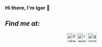 ### Hi there, I'm Igor 👋

<!--
**GranadoIgor/GranadoIgor** is a ✨ _special_ ✨ repository because its `README.md` (this file) appears on your GitHub profile.

Here are some ideas to get you started:

- 🔭 I’m currently working on ...
- 🌱 I’m currently learning ...
- 👯 I’m looking to collaborate on ...
- 🤔 I’m looking for help with ...
- 💬 Ask me about ...
- 📫 How to reach me: ...
- 😄 Pronouns: ...
- ⚡ Fun fact: ...
-->

<h2><i>Find me at:</i></h2>
<div  align="center">

<a href="https://www.linkedin.com/in/igorgranadodominguez/"><img align="center" alt="linkedin" width="30px" Color="#00CCBB" src="https://cdn.jsdelivr.net/npm/simple-icons@3.0.1/icons/linkedin.svg" /></a>
<a href="https://www.researchgate.net/profile/Igor-Granado-2"><img align="center" alt="researchgate" width="30px" Color="#00CCBB" src="https://cdn.jsdelivr.net/npm/simple-icons@3.0.1/icons/researchgate.svg" /></a>
<a href="https://scholar.google.com/citations?user=oIMJMpQAAAAJ&hl=en"><img align="center" alt="googlescholar" width="30px" src="https://cdn.jsdelivr.net/npm/simple-icons@3.0.1/icons/googlescholar.svg" /></a>
